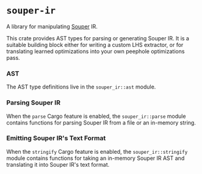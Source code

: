 # `souper-ir`

A library for manipulating [Souper] IR.

This crate provides AST types for parsing or generating Souper IR. It is a
suitable building block either for writing a custom LHS extractor, or for
translating learned optimizations into your own peephole optimizations pass.

### AST

The AST type definitions live in the `souper_ir::ast` module.

### Parsing Souper IR

When the `parse` Cargo feature is enabled, the `souper_ir::parse` module
contains functions for parsing Souper IR from a file or an in-memory string.

### Emitting Souper IR's Text Format

When the `stringify` Cargo feature is enabled, the `souper_ir::stringify`
module contains functions for taking an in-memory Souper IR AST and
translating it into Souper IR's text format.

[Souper]: https://github.com/google/souper
